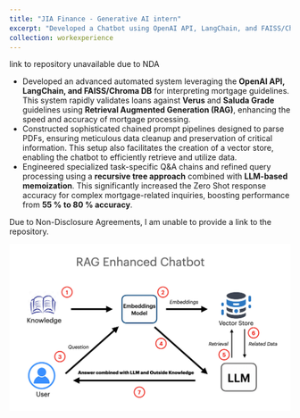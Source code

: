 ```yaml
---
title: "JIA Finance - Generative AI intern"
excerpt: "Developed a Chatbot using OpenAI API, LangChain, and FAISS/Chroma DB for interpreting mortgage guidelines."
collection: workexperience
---
```

link to repository unavailable due to NDA

- Developed an advanced automated system leveraging the **OpenAI API, LangChain, and FAISS/Chroma DB** for interpreting mortgage guidelines. This system rapidly validates loans against **Verus** and **Saluda Grade** guidelines using **Retrieval Augmented Generation (RAG)**, enhancing the speed and accuracy of mortgage processing.
- Constructed sophisticated chained prompt pipelines designed to parse PDFs, ensuring meticulous data cleanup and preservation of critical information. This setup also facilitates the creation of a vector store, enabling the chatbot to efficiently retrieve and utilize data.
- Engineered specialized task-specific Q&A chains and refined query processing using a **recursive tree approach** combined with **LLM-based memoization**. This significantly increased the Zero Shot response accuracy for complex mortgage-related inquiries, boosting performance from **55 % to 80 % accuracy**.

Due to Non-Disclosure Agreements, I am unable to provide a link to the repository.

![Chatbot](/images/workexperience/RAGbot.png)